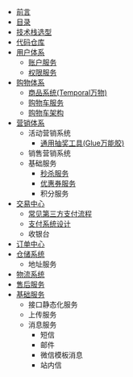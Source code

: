 - [前言](/)
- [目录](/guide)
- [技术栈选型](/?id=技术栈选型)
- [代码仓库](/?id=代码仓库)
- [用户体系](/src/account/?id=用户体系)
    + [账户服务](/src/account/?id=架构设计)
    + [权限服务](/src/account/?id=后台权限管理)
- [购物体系](/src/shopping/cart?id=购物体系)
    + [商品系统(Temporal万物)](/src/shopping/product?id=商品系统)
    + [购物车服务](/src/shopping/cart?id=购物车服务)
    + [购物车架构](/src/shopping/cart?id=购物车架构)
- [营销体系](/src/promotion/)
    + 活动营销系统
        * [通用抽奖工具(Glue万能胶)](/src/promotion/glue)
    + 销售营销系统
    + 基础服务
        * [秒杀服务](/src/promotion/seckill)
        * [优惠券服务](/src/promotion/coupon)
        * 积分服务
- [交易中心](/src/trade/)
    + [常见第三方支付流程](/src/trade/?id=常见第三方支付流程)
    + [支付系统设计](/src/trade/?id=支付系统设计)
    + 收银台
- [订单中心](/src/order/)
- [仓储系统](/src/warehouse/)
    + 地址服务
- [物流系统](/src/express/)
- [售后服务](/src/aftersale/)
- [基础服务](/src/base/)
    + 接口静态化服务
    + 上传服务
    + 消息服务
        * 短信
        * 邮件
        * 微信模板消息
        * 站内信